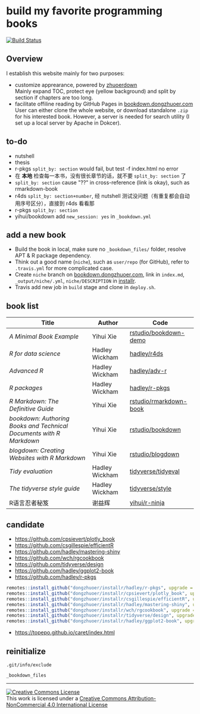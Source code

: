 # build my favorite programming books
[![Build Status](https://travis-ci.com/dongzhuoer/autobookdown.svg?branch=master)](https://travis-ci.com/dongzhuoer/autobookdown)



## Overview

I establish this website mainly for two purposes:

- customize apprearance, powered by [zhuoerdown](https://github.com/dongzhuoer/zhuoerdown)  
  Mainly expand TOC, protect eye (yellow background) and split by section if chapters are too long.  
- facilitate offiline reading by GitHub Pages in [bookdown.dongzhuoer.com](https://gitlab.com/dongzhuoer/bookdown.dongzhuoer.com)  
  User can either clone the whole website, or download standalone `.zip` for his interested book. However, a server is needed for search utility (I set up a local server by Apache in Dokcer).



## to-do

- nutshell
- thesis
- r-pkgs `split_by: section` would fail, but test -f index.html no error
- 在 **本地** 检查每一本书，没有很长章节的话，就不要 `split_by: section` 了
- `split_by: section` cause "??" in cross-reference (link is okay), such as rmarkdown-book
- r4ds `split_by: section+number`, 经 nutshell 测试没问题（有重复都会自动用序号区分），直接到 r4ds 看看那
- r-pkgs `split_by: section`
- yihui/bookdown add `new_session: yes` in `_bookdown.yml`



## add a new book

- Build the book in local, make sure no `_bookdown_files/` folder, resolve APT & R package dependency.
- Think out a good name (`niche`), such as `user/repo` (for GitHub), refer to `.travis.yml` for more complicated case.
- Create `niche` branch on [bookdown.dongzhuoer.com](https://gitlab.com/dongzhuoer/bookdown.dongzhuoer.com), link in `index.md`, `_output/niche/.yml`, `niche/DESCRIPTION` in [installr](https://github.com/dongzhuoer/installr).
- Travis add new job in `build` stage and clone in `deploy.sh`.



## book list

| Title                                                               | Author         | Code                                                                              |
|---------------------------------------------------------------------|----------------|-----------------------------------------------------------------------------------|
| _A Minimal Book Example_                                            | Yihui Xie      | [rstudio/bookdown-demo](https://github.com/rstudio/bookdown-demo)                 |
| _R for data science_                                                | Hadley Wickham | [hadley/r4ds](https://github.com/hadley/r4ds)                                     |
| _Advanced R_                                                        | Hadley Wickham | [hadley/adv-r](https://github.com/hadley/adv-r)                                   |
| _R packages_                                                        | Hadley Wickham | [hadley/r-pkgs](https://github.com/hadley/r-pkgs)                                 |
| _R Markdown: The Definitive Guide_                                  | Yihui Xie      | [rstudio/rmarkdown-book](https://github.com/rstudio/rmarkdown-book)               |
| _bookdown: Authoring Books and Technical Documents with R Markdown_ | Yihui Xie      | [rstudio/bookdown](https://github.com/rstudio/bookdown/tree/master/inst/examples) |
| _blogdown: Creating Websites with R Markdown_                       | Yihui Xie      | [rstudio/blogdown](https://github.com/rstudio/blogdown/tree/master/docs)          |
| _Tidy evaluation_                                                   | Hadley Wickham | [tidyverse/tidyeval](https://github.com/tidyverse/tidyeval)                       |
| _The tidyverse style guide_                                         | Hadley Wickham | [tidyverse/style](https://github.com/tidyverse/style)                             |
| R语言忍者秘笈                                                             | 谢益辉            | [yihui/r-ninja](https://github.com/yihui/r-ninja)                                 |



## candidate

- https://github.com/cpsievert/plotly_book
- https://github.com/csgillespie/efficientR
- https://github.com/hadley/mastering-shiny
- https://github.com/wch/rgcookbook
- https://github.com/tidyverse/design
- https://github.com/hadley/ggplot2-book
- https://github.com/hadley/r-pkgs

```r
remotes::install_github("dongzhuoer/installr/hadley/r-pkgs", upgrade = TRUE)
remotes::install_github("dongzhuoer/installr/cpsievert/plotly_book", upgrade = TRUE)
remotes::install_github("dongzhuoer/installr/csgillespie/efficientR", upgrade = TRUE)
remotes::install_github("dongzhuoer/installr/hadley/mastering-shiny", upgrade = TRUE)
remotes::install_github("dongzhuoer/installr/wch/rgcookbook", upgrade = TRUE) # libgdal-dev libprotobuf-dev protobuf-compiler libv8-dev libjq-dev
remotes::install_github("dongzhuoer/installr/tidyverse/design", upgrade = TRUE) 
remotes::install_github("dongzhuoer/installr/hadley/ggplot2-book", upgrade = TRUE) # remotes::install_github("ropensci/USAboundariesData")
```

- https://topepo.github.io/caret/index.html



## reinitialize

`.git/info/exclude`
```
_bookdown_files
```



-----------------------
[![Creative Commons License](https://i.creativecommons.org/l/by-nc/4.0/88x31.png)](http://creativecommons.org/licenses/by-nc/4.0/)  
This work is licensed under a [Creative Commons Attribution-NonCommercial 4.0 International License](http://creativecommons.org/licenses/by-nc/4.0/)
